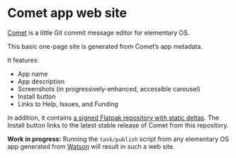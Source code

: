 # Comet app web site

[Comet](https://github.com/small-tech/comet) is a little Git commit message editor for elementary OS.

This basic one-page site is generated from Comet’s app metadata.

It features:

  - App name
  - App description
  - Screenshots (in progressively-enhanced, accessible carousel)
  - Install button
  - Links to Help, Issues, and Funding

In addition, it contains [a signed Flatpak repository with static deltas](https://blogs.gnome.org/alexl/2017/02/10/maintaining-a-flatpak-repository/). The Install button links to the latest stable release of Comet from this repository.

__Work in progress:__ Running the `task/publish` script from any elementary OS app generated from [Watson](https://github.com/small-tech/watson) will result in such a web site.
